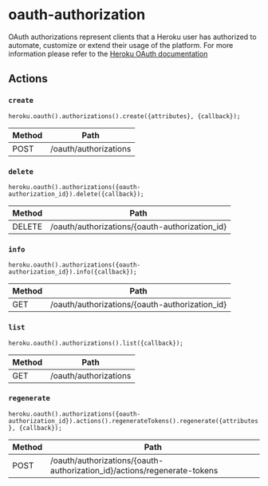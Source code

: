 # oauth-authorization

OAuth authorizations represent clients that a Heroku user has authorized to automate, customize or extend their usage of the platform. For more information please refer to the [Heroku OAuth documentation](https://devcenter.heroku.com/articles/oauth)

## Actions

### `create`

`heroku.oauth().authorizations().create({attributes}, {callback});`

Method | Path
--- | ---
POST | /oauth/authorizations

### `delete`

`heroku.oauth().authorizations({oauth-authorization_id}).delete({callback});`

Method | Path
--- | ---
DELETE | /oauth/authorizations/{oauth-authorization_id}

### `info`

`heroku.oauth().authorizations({oauth-authorization_id}).info({callback});`

Method | Path
--- | ---
GET | /oauth/authorizations/{oauth-authorization_id}

### `list`

`heroku.oauth().authorizations().list({callback});`

Method | Path
--- | ---
GET | /oauth/authorizations

### `regenerate`

`heroku.oauth().authorizations({oauth-authorization_id}).actions().regenerateTokens().regenerate({attributes}, {callback});`

Method | Path
--- | ---
POST | /oauth/authorizations/{oauth-authorization_id}/actions/regenerate-tokens

